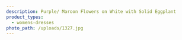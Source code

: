 ```yaml
---
description: Purple/ Maroon Flowers on White with Solid Eggplant
product_types:
  - womens-dresses
photo_path: /uploads/1327.jpg
---
```

